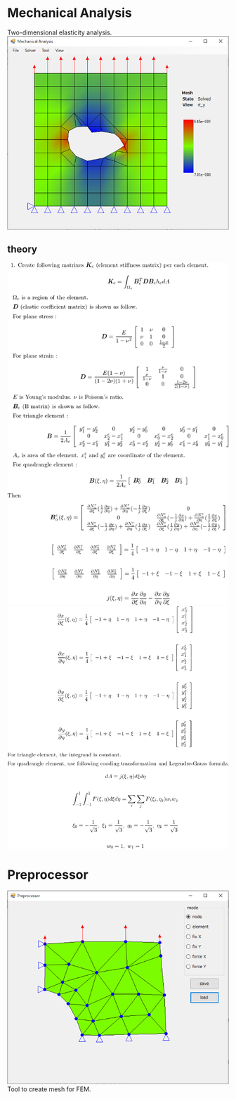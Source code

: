 # Mechanical Analysis
Two-dimensional elasticity analysis.<br>
![](doc/MechanicalAnalysis.png)<br>

## theory 
![](doc/texclip1.png)<br>
![](doc/texclip2.png)<br>

# Preprocessor
![](doc/Preprocessor.png)<br>
Tool to create mesh for FEM.<br>
 